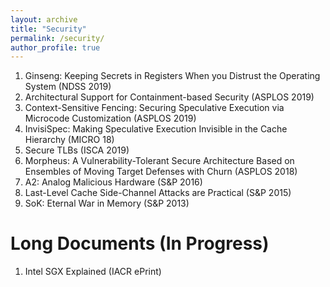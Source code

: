 ```yaml
---
layout: archive
title: "Security"
permalink: /security/
author_profile: true
---
```


<ol>
   <li> Ginseng: Keeping Secrets in Registers When you Distrust the Operating System (NDSS 2019) </li>
   <li> Architectural Support for Containment-based Security (ASPLOS 2019) </li>
   <li> Context-Sensitive Fencing: Securing Speculative Execution via Microcode Customization (ASPLOS 2019) </li>
   <li> InvisiSpec: Making Speculative Execution Invisible in the Cache Hierarchy (MICRO 18) </li> 
   <li> Secure TLBs (ISCA 2019) </li>
   <li> Morpheus: A Vulnerability-Tolerant Secure Architecture Based on Ensembles of Moving Target Defenses with Churn (ASPLOS 2018) </li>
   <li> A2: Analog Malicious Hardware (S&P 2016) </li>
   <li> Last-Level Cache Side-Channel Attacks are Practical (S&P 2015) </li>
   <li> SoK: Eternal War in Memory (S&P 2013) </li>
</ol>


Long Documents (In Progress)
======
<ol>
   <li> Intel SGX Explained (IACR ePrint) </li>
</ol>
